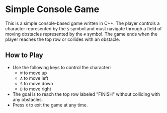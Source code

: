 # Simple Console Game

This is a simple console-based game written in C++. The player controls a character represented by the `$` symbol and must navigate through a field of moving obstacles represented by the `#` symbol. The game ends when the player reaches the top row or collides with an obstacle.

## How to Play

- Use the following keys to control the character:
  - `W` to move up
  - `A` to move left
  - `S` to move down
  - `D` to move right
- The goal is to reach the top row labeled "FINISH" without colliding with any obstacles.
- Press `X` to exit the game at any time.